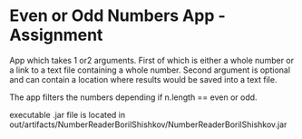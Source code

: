 # Even or Odd Numbers App - Assignment

App which takes 1 or2 arguments. First of which is either a whole number or a link to a text file containing a whole number. 
Second argument is optional and can contain a location where results would be saved into a text file.

The app filters the numbers depending if n.length == even or odd.

executable .jar file is located in out/artifacts/NumberReaderBorilShishkov/NumberReaderBorilShishkov.jar
